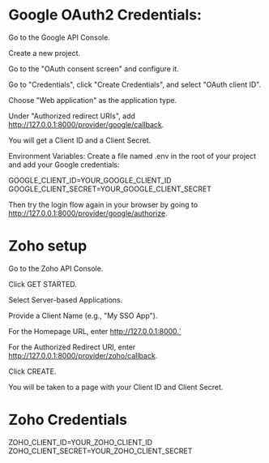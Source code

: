 # Google OAuth2 Credentials:

Go to the Google API Console.

Create a new project.

Go to the "OAuth consent screen" and configure it.

Go to "Credentials", click "Create Credentials", and select "OAuth client ID".

Choose "Web application" as the application type.

Under "Authorized redirect URIs", add http://127.0.0.1:8000/provider/google/callback.

You will get a Client ID and a Client Secret.

Environment Variables:
Create a file named .env in the root of your project and add your Google credentials:

GOOGLE_CLIENT_ID=YOUR_GOOGLE_CLIENT_ID
GOOGLE_CLIENT_SECRET=YOUR_GOOGLE_CLIENT_SECRET

Then try the login flow again in your browser by going to http://127.0.0.1:8000/provider/google/authorize.



# Zoho setup

Go to the Zoho API Console.

Click GET STARTED.

Select Server-based Applications.

Provide a Client Name (e.g., "My SSO App").

For the Homepage URL, enter http://127.0.0.1:8000.`

For the Authorized Redirect URI, enter http://127.0.0.1:8000/provider/zoho/callback.

Click CREATE.

You will be taken to a page with your Client ID and Client Secret.

# Zoho Credentials
ZOHO_CLIENT_ID=YOUR_ZOHO_CLIENT_ID
ZOHO_CLIENT_SECRET=YOUR_ZOHO_CLIENT_SECRET